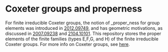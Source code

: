# Coxeter groups and properness
For finite irreducible Coxeter groups, the notion of _proper_ness for group
elements was introduced in [2012.09749](https://arxiv.org/abs/2012.09749),
and has geometric motivations, as discussed in
[2007.09238](https://arxiv.org/abs/2007.09238) and
[2104.10101](https://arxiv.org/abs/2104.10101).
This repository stores the proper elements of the finite families
(types E,F,G, and H) of the finite irreducible Coxeter groups.
For more info on Coxeter groups, see [here](https://en.wikipedia.org/wiki/Coxeter_group).
